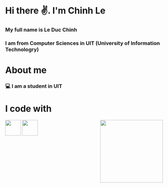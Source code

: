 <h1><strong> Hi there ✌️. I'm Chinh Le </strong></h1>
<h3> My full name is Le Duc Chinh </h3>
<h3> I am from Computer Sciences in UIT (University of Information Technologry) </h3>

<h1><strong> About me </strong></h1>
<h3> 💻 I am a student in UIT

<h3> 



<h1><strong> I code with </strong></h1>





<img src="https://upload.wikimedia.org/wikipedia/commons/thumb/1/18/ISO_C%2B%2B_Logo.svg/1822px-ISO_C%2B%2B_Logo.svg.png" width="50">
<img src="https://upload.wikimedia.org/wikipedia/commons/thumb/c/c3/Python-logo-notext.svg/1200px-Python-logo-notext.svg.png" width="50">
<img align='right' src="https://media2.giphy.com/media/v1.Y2lkPTc5MGI3NjExdmp3ZXhqdTIyMW8wYXFkMW5qeXkzY2sycXU4bGs2NDQ3bnRteXJhciZlcD12MV9pbnRlcm5hbF9naWZfYnlfaWQmY3Q9Zw/25Itcrcuwkyq3ohubJ/giphy.webp" width="200">